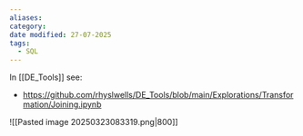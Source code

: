 ```yaml
---
aliases: 
category: 
date modified: 27-07-2025
tags:
  - SQL
---
```

In [[DE_Tools]] see:
- https://github.com/rhyslwells/DE_Tools/blob/main/Explorations/Transformation/Joining.ipynb


![[Pasted image 20250323083319.png|800]]